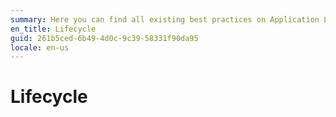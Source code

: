 ```yaml
---
summary: Here you can find all existing best practices on Application Lifecycle.
en_title: Lifecycle
guid: 261b5ced-6b49-4d0c-9c39-58331f90da95
locale: en-us
---
```


# Lifecycle
